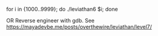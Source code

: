 for i in {1000..9999}; do ./leviathan6 $i; done


OR Reverse engineer with gdb. See https://mayadevbe.me/posts/overthewire/leviathan/level7/
